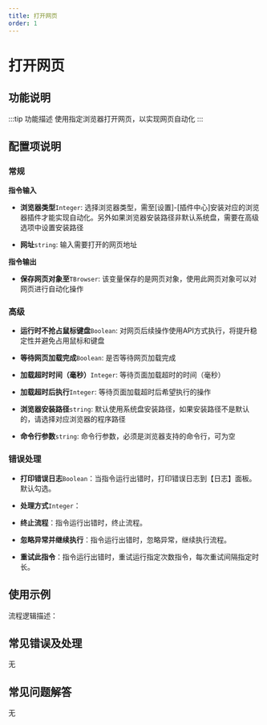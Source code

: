 ```yaml
---
title: 打开网页
order: 1
---
```


# 打开网页

## 功能说明

:::tip 功能描述
使用指定浏览器打开网页，以实现网页自动化
:::

## 配置项说明

### 常规

**指令输入**

- **浏览器类型**`Integer`: 选择浏览器类型，需至[设置]-[插件中心]安装对应的浏览器插件才能实现自动化。另外如果浏览器安装路径非默认系统盘，需要在高级选项中设置安装路径

- **网址**`string`: 输入需要打开的网页地址


**指令输出**

- **保存网页对象至**`TBrowser`: 该变量保存的是网页对象，使用此网页对象可以对网页进行自动化操作

### 高级

- **运行时不抢占鼠标键盘**`Boolean`: 对网页后续操作使用API方式执行，将提升稳定性并避免占用鼠标和键盘

- **等待网页加载完成**`Boolean`: 是否等待网页加载完成

- **加载超时时间（毫秒）**`Integer`: 等待页面加载超时的时间（毫秒）

- **加载超时后执行**`Integer`: 等待页面加载超时后希望执行的操作

- **浏览器安装路径**`string`: 默认使用系统盘安装路径，如果安装路径不是默认的，请选择对应浏览器的程序路径

- **命令行参数**`string`: 命令行参数，必须是浏览器支持的命令行，可为空

### 错误处理

- **打印错误日志**`Boolean`：当指令运行出错时，打印错误日志到【日志】面板。默认勾选。

- **处理方式**`Integer`：

 - **终止流程**：指令运行出错时，终止流程。

 - **忽略异常并继续执行**：指令运行出错时，忽略异常，继续执行流程。

 - **重试此指令**：指令运行出错时，重试运行指定次数指令，每次重试间隔指定时长。

## 使用示例

流程逻辑描述：

## 常见错误及处理

无

## 常见问题解答

无

